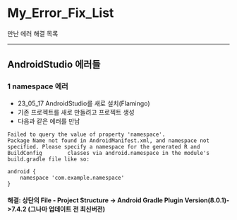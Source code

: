 # My_Error_Fix_List
만난 에러 해결 목록

------------
## AndroidStudio 에러들

### 1 namespace 에러
- 23_05_17 AndroidStudio를 새로 설치(Flamingo)
- 기존 프로젝트를 새로 만들려고 프로젝트 생성
- 다음과 같은 에러를 만남

```
Failed to query the value of property 'namespace'.
Package Name not found in AndroidManifest.xml, and namespace not specified. Please specify a namespace for the generated R and BuildConfig        classes via android.namespace in the module's build.gradle file like so:

android {
    namespace 'com.example.namespace'
}
```

#### 해결: 상단의 File - Project Structure -> Android Gradle Plugin Version(8.0.1)->7.4.2 (그나마 업데이트 전 최신버전)
